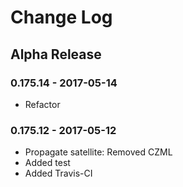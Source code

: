 Change Log
==========

Alpha Release
--------------
### 0.175.14 - 2017-05-14
* Refactor

### 0.175.12 - 2017-05-12
* Propagate satellite: Removed CZML
* Added test
* Added Travis-CI